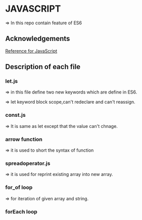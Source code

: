 # JAVASCRIPT


=> In this repo contain feature of ES6 

## Acknowledgements

[Reference for JavaScript](https://www.w3schools.com/js/js_es6.asp)


## Description of each file

### let.js

=> in this file define two new keywords which are define in ES6.

=> let keyword block scope,can't redeclare and can't reassign.

### const.js

=> It is same as let except that the value can't chnage.


### arrow function

=> it is used to short the syntax of function


### spreadoperator.js

=> it is used for reprint existing array into new array.

### for_of loop

=> for iteration of given array and string.
### forEach loop